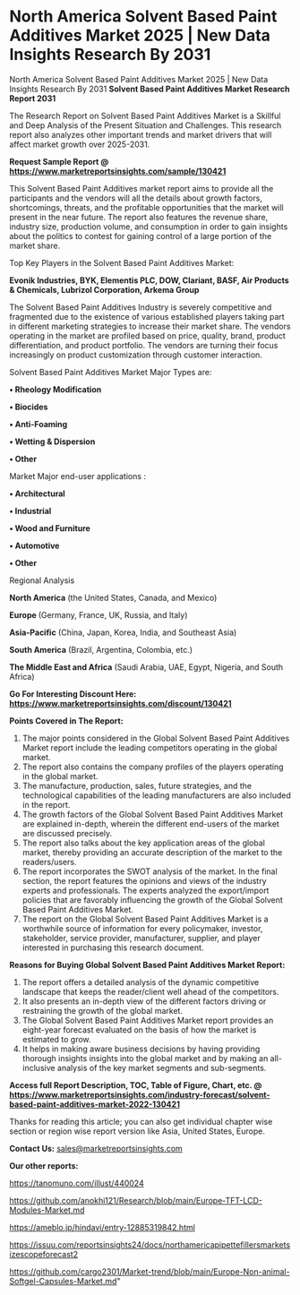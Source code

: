 # North America Solvent Based Paint Additives Market 2025 | New Data Insights Research By 2031
 North America Solvent Based Paint Additives Market 2025 | New Data Insights Research By 2031
<strong>Solvent Based Paint Additives Market Research Report 2031</strong>

The Research Report on Solvent Based Paint Additives Market is a Skillful and Deep Analysis of the Present Situation and Challenges. This research report also analyzes other important trends and market drivers that will affect market growth over 2025-2031.

<strong>Request Sample Report @ <a href=https://www.marketreportsinsights.com/sample/130421>https://www.marketreportsinsights.com/sample/130421</a></strong>

This Solvent Based Paint Additives market report aims to provide all the participants and the vendors will all the details about growth factors, shortcomings, threats, and the profitable opportunities that the market will present in the near future. The report also features the revenue share, industry size, production volume, and consumption in order to gain insights about the politics to contest for gaining control of a large portion of the market share.

Top Key Players in the Solvent Based Paint Additives Market:

<strong>Evonik Industries, BYK, Elementis PLC, DOW, Clariant, BASF, Air Products & Chemicals, Lubrizol Corporation, Arkema Group</strong>

The Solvent Based Paint Additives Industry is severely competitive and fragmented due to the existence of various established players taking part in different marketing strategies to increase their market share. The vendors operating in the market are profiled based on price, quality, brand, product differentiation, and product portfolio. The vendors are turning their focus increasingly on product customization through customer interaction.

Solvent Based Paint Additives Market Major Types are:

<strong>• Rheology Modification

• Biocides

• Anti-Foaming

• Wetting & Dispersion

• Other</strong>

Market Major end-user applications :

<strong>• Architectural

• Industrial

• Wood and Furniture

• Automotive

• Other</strong>

Regional Analysis

</u><strong><b>North America</b></strong> (the United States, Canada, and Mexico)

<strong><b>Europe </b></strong>(Germany, France, UK, Russia, and Italy)

<strong><b>Asia-Pacific</b></strong> (China, Japan, Korea, India, and Southeast Asia)

<strong><b>South America</b></strong> (Brazil, Argentina, Colombia, etc.)

<strong><b>The Middle East and Africa</b></strong> (Saudi Arabia, UAE, Egypt, Nigeria, and South Africa)

<strong>Go For Interesting Discount Here: <a href=https://www.marketreportsinsights.com/discount/130421>https://www.marketreportsinsights.com/discount/130421</a></strong>

<strong>Points Covered in The Report:</strong>
<ol>
  <li>The major points considered in the Global Solvent Based Paint Additives Market report include the leading competitors operating in the global market.</li>
  <li>The report also contains the company profiles of the players operating in the global market.</li>
  <li>The manufacture, production, sales, future strategies, and the technological capabilities of the leading manufacturers are also included in the report.</li>
  <li>The growth factors of the Global Solvent Based Paint Additives Market are explained in-depth, wherein the different end-users of the market are discussed precisely.</li>
  <li>The report also talks about the key application areas of the global market, thereby providing an accurate description of the market to the readers/users.</li>
  <li>The report incorporates the SWOT analysis of the market. In the final section, the report features the opinions and views of the industry experts and professionals. The experts analyzed the export/import policies that are favorably influencing the growth of the Global Solvent Based Paint Additives Market.</li>
  <li>The report on the Global Solvent Based Paint Additives Market is a worthwhile source of information for every policymaker, investor, stakeholder, service provider, manufacturer, supplier, and player interested in purchasing this research document.</li>
</ol>
<strong>Reasons for Buying Global Solvent Based Paint Additives Market Report:</strong>

<ol>
  <li>The report offers a detailed analysis of the dynamic competitive landscape that keeps the reader/client well ahead of the competitors.</li>
  <li>It also presents an in-depth view of the different factors driving or restraining the growth of the global market.</li>
  <li>The Global Solvent Based Paint Additives Market report provides an eight-year forecast evaluated on the basis of how the market is estimated to grow.</li>
  <li>It helps in making aware business decisions by having providing thorough insights insights into the global market and by making an all-inclusive analysis of the key market segments and sub-segments.</li>
</ol>
<strong>Access full Report Description, TOC, Table of Figure, Chart, etc. @ <a href=https://www.marketreportsinsights.com/industry-forecast/solvent-based-paint-additives-market-2022-130421>https://www.marketreportsinsights.com/industry-forecast/solvent-based-paint-additives-market-2022-130421</a></strong>


Thanks for reading this article; you can also get individual chapter wise section or region wise report version like Asia, United States, Europe.

<strong>Contact Us:</strong>
sales@marketreportsinsights.com

<strong>Our other reports:</strong>

<a href=https://tanomuno.com/illust/440024>https://tanomuno.com/illust/440024</a>

<a href=https://github.com/anokhi121/Research/blob/main/Europe-TFT-LCD-Modules-Market.md>https://github.com/anokhi121/Research/blob/main/Europe-TFT-LCD-Modules-Market.md</a>

<a href=https://ameblo.jp/hindavi/entry-12885319842.html>https://ameblo.jp/hindavi/entry-12885319842.html</a>

<a href=https://issuu.com/reportsinsights24/docs/northamericapipettefillersmarketsizescopeforecast2>https://issuu.com/reportsinsights24/docs/northamericapipettefillersmarketsizescopeforecast2</a>

<a href=https://github.com/cargo2301/Market-trend/blob/main/Europe-Non-animal-Softgel-Capsules-Market.md>https://github.com/cargo2301/Market-trend/blob/main/Europe-Non-animal-Softgel-Capsules-Market.md</a>"
